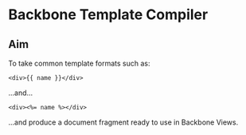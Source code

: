 # Backbone Template Compiler

## Aim
To take common template formats such as:

```
<div>{{ name }}</div>
```

...and...

```
<div><%= name %></div>
```

...and produce a document fragment ready to use in Backbone Views. 
